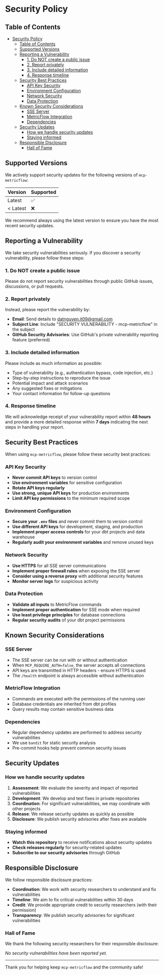 # Security Policy

## Table of Contents

- [Security Policy](#security-policy)
  - [Table of Contents](#table-of-contents)
  - [Supported Versions](#supported-versions)
  - [Reporting a Vulnerability](#reporting-a-vulnerability)
    - [1. Do NOT create a public issue](#1-do-not-create-a-public-issue)
    - [2. Report privately](#2-report-privately)
    - [3. Include detailed information](#3-include-detailed-information)
    - [4. Response timeline](#4-response-timeline)
  - [Security Best Practices](#security-best-practices)
    - [API Key Security](#api-key-security)
    - [Environment Configuration](#environment-configuration)
    - [Network Security](#network-security)
    - [Data Protection](#data-protection)
  - [Known Security Considerations](#known-security-considerations)
    - [SSE Server](#sse-server)
    - [MetricFlow Integration](#metricflow-integration)
    - [Dependencies](#dependencies)
  - [Security Updates](#security-updates)
    - [How we handle security updates](#how-we-handle-security-updates)
    - [Staying informed](#staying-informed)
  - [Responsible Disclosure](#responsible-disclosure)
    - [Hall of Fame](#hall-of-fame)

## Supported Versions

We actively support security updates for the following versions of `mcp-metricflow`:

| Version | Supported          |
| ------- | ------------------ |
| Latest  | :white_check_mark: |
| < Latest| :x:                |

We recommend always using the latest version to ensure you have the most recent security updates.

## Reporting a Vulnerability

We take security vulnerabilities seriously. If you discover a security vulnerability, please follow these steps:

### 1. Do NOT create a public issue

Please do not report security vulnerabilities through public GitHub issues, discussions, or pull requests.

### 2. Report privately

Instead, please report the vulnerability by:

- **Email**: Send details to [datnguyen.it09@gmail.com](mailto:datnguyen.it09@gmail.com)
- **Subject Line**: Include "SECURITY VULNERABILITY - mcp-metricflow" in the subject
- **GitHub Security Advisories**: Use GitHub's private vulnerability reporting feature (preferred)

### 3. Include detailed information

Please include as much information as possible:

- Type of vulnerability (e.g., authentication bypass, code injection, etc.)
- Step-by-step instructions to reproduce the issue
- Potential impact and attack scenarios
- Any suggested fixes or mitigations
- Your contact information for follow-up questions

### 4. Response timeline

We will acknowledge receipt of your vulnerability report within **48 hours** and provide a more detailed response within **7 days** indicating the next steps in handling your report.

## Security Best Practices

When using `mcp-metricflow`, please follow these security best practices:

### API Key Security
- **Never commit API keys** to version control
- **Use environment variables** for sensitive configuration
- **Rotate API keys regularly**
- **Use strong, unique API keys** for production environments
- **Limit API key permissions** to the minimum required scope

### Environment Configuration
- **Secure your `.env` files** and never commit them to version control
- **Use different API keys** for development, staging, and production
- **Implement proper access controls** for your dbt projects and data warehouse
- **Regularly audit your environment variables** and remove unused keys

### Network Security
- **Use HTTPS** for all SSE server communications
- **Implement proper firewall rules** when exposing the SSE server
- **Consider using a reverse proxy** with additional security features
- **Monitor server logs** for suspicious activity

### Data Protection
- **Validate all inputs** to MetricFlow commands
- **Implement proper authentication** for SSE mode when required
- **Use least privilege principles** for database connections
- **Regular security audits** of your dbt project permissions

## Known Security Considerations

### SSE Server
- The SSE server can be run with or without authentication
- When `MCP_REQUIRE_AUTH=false`, the server accepts all connections
- API keys are transmitted in HTTP headers - ensure HTTPS is used
- The `/health` endpoint is always accessible without authentication

### MetricFlow Integration
- Commands are executed with the permissions of the running user
- Database credentials are inherited from dbt profiles
- Query results may contain sensitive business data

### Dependencies
- Regular dependency updates are performed to address security vulnerabilities
- We use `bandit` for static security analysis
- Pre-commit hooks help prevent common security issues

## Security Updates

### How we handle security updates

1. **Assessment**: We evaluate the severity and impact of reported vulnerabilities
2. **Development**: We develop and test fixes in private repositories
3. **Coordination**: For significant vulnerabilities, we may coordinate with other projects
4. **Release**: We release security updates as quickly as possible
5. **Disclosure**: We publish security advisories after fixes are available

### Staying informed

- **Watch this repository** to receive notifications about security updates
- **Check releases regularly** for security-related updates
- **Subscribe to our security advisories** through GitHub

## Responsible Disclosure

We follow responsible disclosure practices:

- **Coordination**: We work with security researchers to understand and fix vulnerabilities
- **Timeline**: We aim to fix critical vulnerabilities within 30 days
- **Credit**: We provide appropriate credit to security researchers (with their permission)
- **Transparency**: We publish security advisories for significant vulnerabilities

### Hall of Fame

We thank the following security researchers for their responsible disclosure:

<!-- This section will be updated as we receive security reports -->
*No security vulnerabilities have been reported yet.*

---

Thank you for helping keep `mcp-metricflow` and the community safe!
